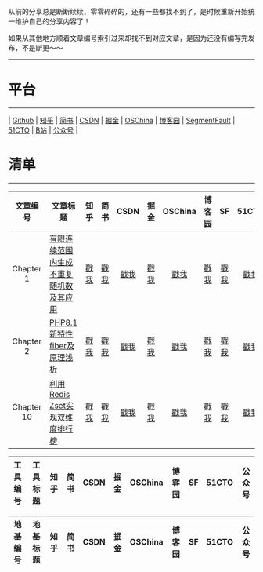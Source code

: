 从前的分享总是断断续续、零零碎碎的，还有一些都找不到了，是时候重新开始统一维护自己的分享内容了！

如果从其他地方顺着文章编号索引过来却找不到对应文章，是因为还没有编写完发布，不是断更～～

---

# 平台

--- 

| [Github](https://github.com/huguoqiang0520/mass/blob/main/README.md)
| [知乎](https://www.zhihu.com/people/zhendegou)
| [简书](https://www.jianshu.com/u/92cc540f3ecc)
| [CSDN](https://blog.csdn.net/u011757697?type=blog)
| [掘金](https://juejin.cn/user/3570845384187528)
| [OSChina](https://my.oschina.net/u/5780511)
| [博客园](https://home.cnblogs.com/u/zhendegou/)
| [SegmentFault](https://segmentfault.com/u/49u7s8yz)
| [51CTO](https://blog.51cto.com/u_14681672)
| [B站](https://space.bilibili.com/3493089656179223/article)
| [公众号](https://github.com/huguoqiang0520/mass/blob/main/qrcode_for_wechat.jpg)
|

# 清单

---

|    文章编号    | 文章标题                                |   知乎   |   简书   |  CSDN  |   掘金   | OSChina |  博客园   |   SF   |  51CTO   |  公众号   |
|:----------:|-------------------------------------|:------:|:------:|:------:|:------:|:-------:|:------:|:------:|:------:|:------:|
| Chapter 1  | [有限连续范围内生成不重复随机数及其应用](chapter1)     | [戳我](https://zhuanlan.zhihu.com/p/589715251) | [戳我](https://www.jianshu.com/p/ce1c40768c8f) | [戳我](https://blog.csdn.net/u011757697/article/details/128208028) | [戳我](https://juejin.cn/post/7173980823870423047) | [戳我](https://my.oschina.net/u/5780511/blog/5605391)  | [戳我](https://www.cnblogs.com/zhendegou/articles/16959065.html) | [戳我](https://segmentfault.com/a/1190000042998917) | [戳我](https://blog.51cto.com/u_14681672/5916705) | [戳我](https://mp.weixin.qq.com/s/Od1UUIiICnS4sOpgjs5OSQ) |
| Chapter 2  | [PHP8.1 新特性fiber及原理浅析](chapter2)    | [戳我](https://zhuanlan.zhihu.com/p/590603185) | [戳我](https://www.jianshu.com/p/0a952ab99fc4) | [戳我](https://blog.csdn.net/u011757697/article/details/128256823) | [戳我](https://juejin.cn/post/7175082657460518971) | [戳我](https://my.oschina.net/u/5780511/blog/5606905)  | [戳我](https://www.cnblogs.com/zhendegou/articles/16969653.html) | [戳我](https://segmentfault.com/a/1190000043031803) | [戳我](https://blog.51cto.com/u_14681672/5926370) | [戳我](https://mp.weixin.qq.com/s/snotRdSF7p6H-_xlHdOCsA) |
| Chapter 10 | [利用Redis Zset实现双维度排行榜](chapter10)           | [戳我](https://zhuanlan.zhihu.com/p/592153609) | [戳我](https://www.jianshu.com/p/bf2c77513c36) | [戳我](https://blog.csdn.net/u011757697/article/details/128336689) | [戳我](https://juejin.cn/post/7177392999951761466) | [戳我](https://my.oschina.net/u/5780511/blog/5609984)  | [戳我](https://www.cnblogs.com/zhendegou/articles/16986228.html) | [戳我](https://segmentfault.com/a/1190000043096387) | [戳我](https://blog.51cto.com/u_14681672/5946692) | [戳我](https://mp.weixin.qq.com/s/aO5TfWOeXuhM2GD_uSbyAA) |

|  工具编号  | 工具标题               |   知乎   |   简书   |  CSDN  |   掘金   | OSChina |  博客园   |   SF   |  51CTO   |  公众号   |
|:------:|--------------------|:------:|:------:|:------:|:------:|:-------:|:------:|:------:|:------:|:------:|

|     地基编号      | 地基标题                               |   知乎   |   简书   |  CSDN  |   掘金   | OSChina |  博客园   |   SF   |  51CTO   |  公众号   |
|:-------------:|------------------------------------|:------:|:------:|:------:|:------:|:-------:|:------:|:------:|:------:|:------:|
